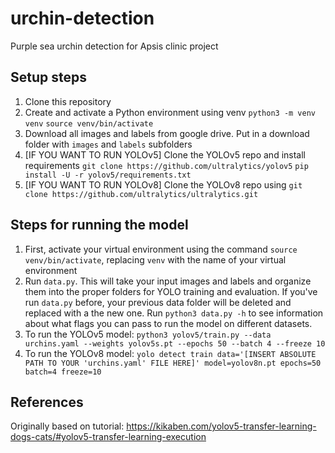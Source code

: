 # urchin-detection
Purple sea urchin detection for Apsis clinic project


## Setup steps
1. Clone this repository
2. Create and activate a Python environment using venv
   `python3 -m venv venv`
   `source venv/bin/activate`
3. Download all images and labels from google drive. Put in a download folder with `images` and `labels` subfolders
4. [IF YOU WANT TO RUN YOLOv5] Clone the YOLOv5 repo and install requirements
   `git clone https://github.com/ultralytics/yolov5`
   `pip install -U -r yolov5/requirements.txt`
5. [IF YOU WANT TO RUN YOLOv8] Clone the YOLOv8 repo using `git clone https://github.com/ultralytics/ultralytics.git`


## Steps for running the model

1. First, activate your virtual environment using the command `source venv/bin/activate`, replacing `venv` with the name of your virtual environment
2. Run `data.py`. This will take your input images and labels and organize them into the proper folders for YOLO training and evaluation. If you've run `data.py` before, your previous data folder will be deleted and replaced with a the new one. Run `python3 data.py -h` to see information about what flags you can pass to run the model on different datasets. 
3. To run the YOLOv5 model: `python3 yolov5/train.py --data urchins.yaml --weights yolov5s.pt --epochs 50 --batch 4 --freeze 10`
4. To run the YOLOv8 model: `yolo detect train data='[INSERT ABSOLUTE PATH TO YOUR 'urchins.yaml' FILE HERE]' model=yolov8n.pt epochs=50 batch=4 freeze=10`

## References
Originally based on tutorial: https://kikaben.com/yolov5-transfer-learning-dogs-cats/#yolov5-transfer-learning-execution